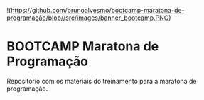 !(https://github.com/brunoalvesmo/bootcamp-maratona-de-programação/blob//src/images/banner_bootcamp.PNG)
# BOOTCAMP Maratona de Programação
Repositório com os materiais do treinamento para a maratona de programação.

